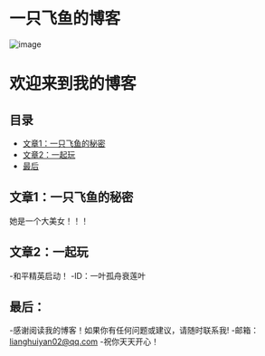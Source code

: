 # 一只飞鱼的博客
![image](https://camo.githubusercontent.com/e625201bf09024785b5aafe682026ca52c03062af70a725e872866000a4fb2bb/68747470733a2f2f6170692e64696365626561722e636f6d2f362e782f616476656e74757265722f7376673f736565643d4d696d69266261636b67726f756e64436f6c6f723d303037376236267261646975733d3130)

# 欢迎来到我的博客  
  
  
## 目录  
  
- [文章1：一只飞鱼的秘密](#文章1)  
- [文章2：一起玩](#文章2)  
- [最后](#最后)  
  
## 文章1：<a name="文章1"></a>一只飞鱼的秘密
  
她是一个大美女！！！
  
## 文章2：<a name="文章2"></a>一起玩
  
-和平精英启动！
-ID：一叶孤舟衰莲叶
  
## 最后：<a name="最后"></a>  
  
  
-感谢阅读我的博客！如果你有任何问题或建议，请随时联系我!
-邮箱：lianghuiyan02@qq.com
-祝你天天开心！
